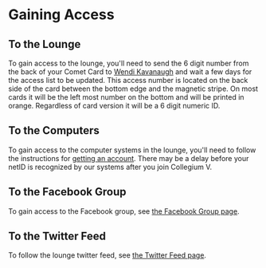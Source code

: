 # Gaining Access

## To the Lounge

To gain access to the lounge, you'll need to send the 6 digit number from the back of your Comet Card to [Wendi Kavanaugh](mailto:wendik@utdallas.edu) and wait a few days for the access list to be updated.  This access number is located on the back side of the card between the bottom edge and the magnetic stripe.  On most cards it will be the left most number on the bottom and will be printed in orange.  Regardless of card version it will be a 6 digit numeric ID.


## To the Computers

To gain access to the computer systems in the lounge, you'll need to follow the instructions for [getting an account](../cvos/account/).  There may be a delay before your netID is recognized by our systems after you join Collegium V.


## To the Facebook Group

To gain access to the Facebook group, see [the Facebook Group page](../misc/facebook.md).


## To the Twitter Feed

To follow the lounge twitter feed, see [the Twitter Feed page](../misc/twitter.md).
